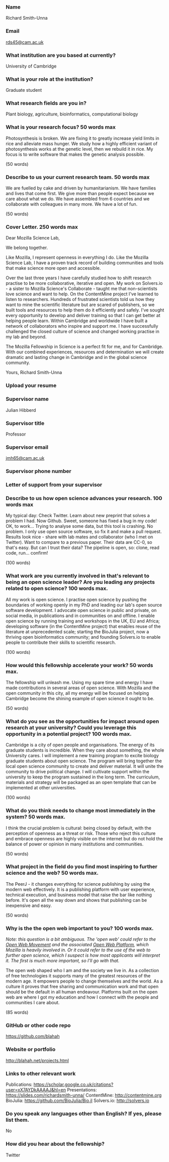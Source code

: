 ### Name

Richard Smith-Unna

### Email

rds45@cam.ac.uk

### What institution are you based at currently?

University of Cambridge

### What is your role at the institution?

Graduate student

### What research fields are you in?

Plant biology, agriculture, bioinformatics, computational biology

### What is your research focus? 50 words max

Photosynthesis is broken. We are fixing it to greatly increase yield limits in rice and alleviate mass hunger. We study how a highly efficient variant of photosynthesis works at the genetic level, then we rebuild it in rice. My focus is to write software that makes the genetic analysis possible.

(50 words)

### Describe to us your current research team. 50 words max

We are fuelled by cake and driven by humanitarianism. We have families and lives that come first. We give more than people expect because we care about what we do. We have assembled from 6 countries and we collaborate with colleagues in many more. We have a lot of fun.

(50 words)

### Cover Letter. 250 words max

Dear Mozilla Science Lab,

We belong together.

Like Mozilla, I represent openness in everything I do. Like the Mozilla Science Lab, I have a proven track record of building communities and tools that make science more open and accessible.

Over the last three years I have carefully studied how to shift research practise to be more collaborative, iterative and open. My work on Solvers.io - a sister to Mozilla Science's Collaborate - taught me that non-scientists love science and want to help. On the ContentMine project I've learned to listen to researchers. Hundreds of frustrated scientists told us how they want to mine the scientific literature but are scared of publishers, so we built tools and resources to help them do it efficiently and safely. I've sought every opportunity to develop and deliver training so that I can get better at helping people learn. Within Cambridge and worldwide I have built a network of collaborators who inspire and support me. I have successfully challenged the closed culture of science and changed working practise in my lab and beyond.

The Mozilla Fellowship in Science is a perfect fit for me, and for Cambridge. With our combined experiences, resources and determination we will create dramatic and lasting change in Cambridge and in the global science community.

Yours,
Richard Smith-Unna


### Upload your resume


### Supervisor name

Julian Hibberd

### Supervisor title

Professor

### Supervisor email

jmh65@cam.ac.uk

### Supervisor phone number


### Letter of support from your supervisor


### Describe to us how open science advances your research. 100 words max

My typical day: Check Twitter. Learn about new preprint that solves a problem I had. Now Github. Sweet, someone has fixed a bug in my code! OK, to work... Trying to analyse some data, but this tool is crashing. No problem. I only use open source software, so fix it and make a pull request. Results look nice - share with lab mates and collaborator (who I met on Twitter). Want to compare to a previous paper. Their data are CC-0, so that's easy. But can I trust their data? The pipeline is open, so: clone, read code, run... confirm!

(100 words)

### What work are you currently involved in that's relevant to being an open science leader? Are you leading any projects related to open science? 100 words max.

All my work is open science. I practise open science by pushing the boundaries of working openly in my PhD and leading our lab's open source software development. I advocate open science in public and private, on social media, in publications and in communities on and offline. I enable open science by running training and workshops in the UK, EU and Africa; developing software (in the ContentMine project) that enables reuse of the literature at unprecedented scale; starting the BioJulia project, now a thriving open bioinformatics community; and founding Solvers.io to enable people to contribute their skills to scientific research.

(100 words)

### How would this fellowship accelerate your work? 50 words max.

The fellowship will unleash me. Using my spare time and energy I have made contributions in several areas of open science. With Mozilla and the open community in this city, all my energy will be focused on helping Cambridge become the shining example of open science it ought to be.

(50 words)

### What do you see as the opportunities for impact around open research at your university? Could you leverage this opportunity in a potential project? 100 words max.

Cambridge is a city of open people and organisations. The energy of its graduate students is incredible. When they care about something, the whole University cares. I will implement a new training program to excite biology graduate students about open science. The program will bring together the local open science community to create and deliver material. It will unite the community to drive political change. I will cultivate support within the university to keep the program sustained in the long term. The curriculum, materials and strategy will be packaged as an open template that can be implemented at other universities.

(100 words)

### What do you think needs to change most immediately in the system? 50 words max.

I think the crucial problem is cultural: being closed by default, with the perception of openness as a threat or risk. Those who reject this culture and embrace openness are highly visible on the internet but do not hold the balance of power or opinion in many institutions and communities.

(50 words)

### What project in the field do you find most inspiring to further science and the web? 50 words max.

The PeerJ - it changes everything for science publishing by using the modern web effectively. It is a publishing platform with user experience, technical execution, and business model that raise the bar like nothing before. It's open all the way down and shows that publishing can be inexpensive and easy.

(50 words)

### Why is the the open web important to you? 100 words max.

*Note: this question is a bit ambiguous. The 'open web' could refer to the [Open Web Movement](https://en.wikipedia.org/wiki/Open_Web) and the associated [Open Web Platform](https://en.wikipedia.org/wiki/Open_Web_Platform), which Mozilla is heavily involved in. Or it could refer to the use of the web to further open science, which I suspect is how most applicants will interpret it. The first is much more important, so I'll go with that.*

The open web shaped who I am and the society we live in. As a collection of free technologies it supports many of the greatest resources of the modern age. It empowers people to change themselves and the world. As a culture it proves that free sharing and communication work and that open should be the default in all human endeavour. Platforms built on the open web are where I got my education and how I connect with the people and communities I care about.

(85 words)

### GitHub or other code repo

https://github.com/blahah

### Website or portfolio

http://blahah.net/projects.html

### Links to other relevant work

Publications: https://scholar.google.co.uk/citations?user=xX7AYDkAAAAJ&hl=en
Presentations: https://slides.com/richardsmith-unna/
ContentMine: http://contentmine.org
BioJulia: https://github.com/BioJulia/Bio.jl
Solvers.io: http://solvers.io

### Do you speak any languages other than English? If yes, please list them.

No

### How did you hear about the fellowship?

Twitter
